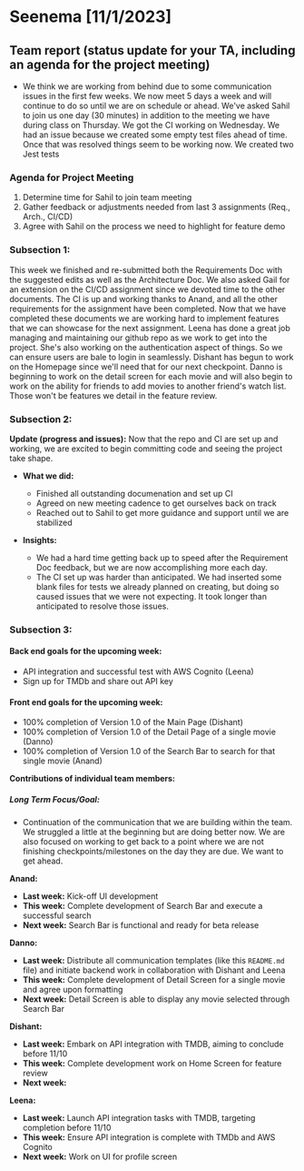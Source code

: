 # Seenema [11/1/2023]

## Team report (status update for your TA, including an agenda for the project meeting)
- We think we are working from behind due to some communication issues in the first few weeks. We now meet 5 days a week 
and will continue to do so until we are on schedule or ahead. We've asked Sahil to join us one day (30 minutes) in
addition to the meeting we have during class on Thursday. We got the CI working on Wednesday. We had an issue because we
created some empty test files ahead of time. Once that was resolved things seem to be working now. We created two Jest tests


### Agenda for Project Meeting
1. Determine time for Sahil to join team meeting
2. Gather feedback or adjustments needed from last 3 assignments (Req., Arch., CI/CD)
3. Agree with Sahil on the process we need to highlight for feature demo 

### Subsection 1:
This week we finished and re-submitted both the Requirements Doc with the suggested edits as well as the Architecture Doc. 
We also asked Gail for an extension on the CI/CD assignment since we devoted time to the other documents. The CI is up and 
working thanks to Anand, and all the other requirements for the assignment have been completed. Now that we have completed 
these documents we are working hard to implement features that we can showcase for the next assignment. Leena has done a great 
job managing and maintaining our github repo as we work to get into the project. She's also working on the authentication aspect
of things. So we can ensure users are bale to login in seamlessly. Dishant has begun to work on the Homepage since we'll need 
that for our next checkpoint. Danno is beginning to work on the detail screen for each movie and will also begin to work on the 
ability for friends to add movies to another friend's watch list. Those won't be features we detail in the feature review.

### Subsection 2:
**Update (progress and issues):** 
Now that the repo and CI are set up and working, we are excited to begin committing code and seeing the project take shape. 

- **What we did:**
  - Finished all outstanding documenation and set up CI
  - Agreed on new meeting cadence to get ourselves back on track
  - Reached out to Sahil to get more guidance and support until we are stabilized

- **Insights:**
  - We had a hard time getting back up to speed after the Requirement Doc feedback, but we are
now accomplishing more each day. 
  - The CI set up was harder than anticipated. We had inserted some blank files for tests we already planned on creating, but 
doing so caused issues that we were not expecting. It took longer than anticipated to resolve those issues.

### Subsection 3:

#### Back end goals for the upcoming week:
- API integration and successful test with AWS Cognito (Leena)
- Sign up for TMDb and share out API key

#### Front end goals for the upcoming week:
- 100% completion of Version 1.0 of the Main Page (Dishant)
- 100% completion of Version 1.0 of the Detail Page of a single movie (Danno)
- 100% completion of Version 1.0 of the Search Bar to search for that single movie (Anand)

**Contributions of individual team members:**

##### Long Term Focus/Goal:
- Continuation of the communication that we are building within the team. We struggled a little at the beginning
but are doing better now. We are also focused on working to get back to a point where we are not finishing 
checkpoints/milestones on the day they are due. We want to get ahead.

**Anand:**
- **Last week:** Kick-off UI development
- **This week:** Complete development of Search Bar and execute a successful search
- **Next week:** Search Bar is functional and ready for beta release

**Danno:**
- **Last week:** Distribute all communication templates (like this `README.md` file) and initiate backend work in collaboration with Dishant and Leena
- **This week:** Complete development of Detail Screen for a single movie and agree upon formatting
- **Next week:** Detail Screen is able to display any movie selected through Search Bar

**Dishant:**
- **Last week:** Embark on API integration with TMDB, aiming to conclude before 11/10
- **This week:** Complete development work on Home Screen for feature review
- **Next week:** 

**Leena:**
- **Last week:** Launch API integration tasks with TMDB, targeting completion before 11/10
- **This week:** Ensure API integration is complete with TMDb and AWS Cognito
- **Next week:** Work on UI for profile screen




